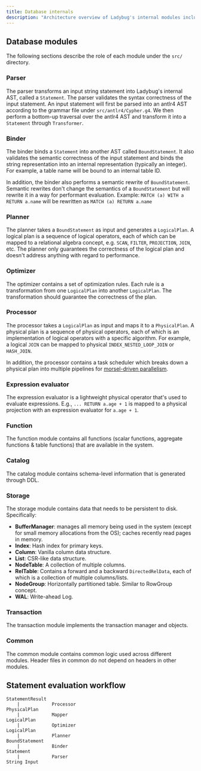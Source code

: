 ```yaml
---
title: Database internals
description: "Architecture overview of Ladybug's internal modules including parser, binder, planner, and storage"
---
```


## Database modules

The following sections describe the role of each module under the `src/` directory.

### Parser

The parser transforms an input string statement into Ladybug's internal AST, called a `Statement`. The parser validates the syntax correctness of the input statement. An input statement will first be parsed into an antlr4 AST according to the grammar file under `src/antlr4/Cypher.g4`. We then perform a bottom-up traversal over the antlr4 AST and transform it into a `Statement` through `Transformer`.

### Binder

The binder binds a `Statement` into another AST called `BoundStatement`. It also validates the semantic correctness of the input statement and binds the string representation into an internal representation (typically an integer). For example, a table name will be bound to an internal table ID.

In addition, the binder also performs a semantic rewrite of `BoundStatement`. Semantic rewrites don't change the semantics of a `BoundStatement` but will rewrite it in a way for performant evaluation. Example: `MATCH (a) WITH a RETURN a.name` will be rewritten as `MATCH (a) RETURN a.name`

### Planner

The planner takes a `BoundStatement` as input and generates a `LogicalPlan`. A logical plan is a sequence of logical operators, each of which can be mapped to a relational algebra concept, e.g. `SCAN`, `FILTER`, `PROJECTION`, `JOIN`, etc. The planner only guarantees the correctness of the logical plan and doesn't address anything with regard to performance.

### Optimizer

The optimizer contains a set of optimization rules. Each rule is a transformation from one `LogicalPlan` into another `LogicalPlan`. The transformation should guarantee the correctness of the plan.

### Processor

The processor takes a `LogicalPlan` as input and maps it to a `PhysicalPlan`. A physical plan is a sequence of physical operators, each of which is an implementation of logical operators with a specific algorithm. For example, a logical `JOIN` can be mapped to physical `INDEX_NESTED_LOOP_JOIN` or `HASH_JOIN`.

In addition, the processor contains a task scheduler which breaks down a physical plan into multiple pipelines for [morsel-driven parallelism](/developer-guide/database-internal/execution).

### Expression evaluator

The expression evaluator is a lightweight physical operator that's used to evaluate expressions. E.g., `... RETURN a.age + 1` is mapped to a physical projection with an expression evaluator for `a.age + 1`.

### Function

The function module contains all functions (scalar functions, aggregate functions & table functions) that are available in the system.

### Catalog

The catalog module contains schema-level information that is generated through DDL.

### Storage

The storage module contains data that needs to be persistent to disk. Specifically:

- **BufferManager**: manages all memory being used in the system (except for small memory allocations from the OS); caches recently read pages in memory.
- **Index**: Hash index for primary keys.
- **Column**: Vanilla column data structure.
- **List**: CSR-like data structure.
- **NodeTable**: A collection of multiple columns.
- **RelTable**: Contains a forward and a backward `DirectedRelData`, each of which is a collection of multiple columns/lists.
- **NodeGroup**: Horizontally partitioned table. Similar to RowGroup concept.
- **WAL**: Write-ahead Log.

### Transaction

The transaction module implements the transaction manager and objects.

### Common

The common module contains common logic used across different modules. Header files in common do not depend on headers in other modules.

## Statement evaluation workflow

```
StatementResult
    |            Processor
PhysicalPlan
    |            Mapper
LogicalPlan
    |            Optimizer
LogicalPlan
    |            Planner
BoundStatement
    |            Binder
Statement
    |            Parser
String Input
```
